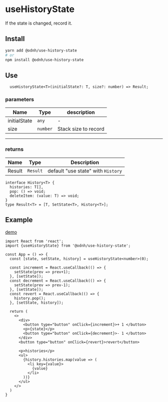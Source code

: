 # useHistoryState

If the state is changed, record it.

## Install 
```bash
yarn add @odnh/use-history-state
# or 
npm install @odnh/use-history-state
```

## Use
```tsx
  useHistoryState<T>(initialState?: T, size?: number) => Result;
```

### parameters 
|Name|Type|description|
|-----|-------|--------------|
|initialState|`any`|-|
|size|`number`|Stack size to record|

---
### returns
|Name|Type|Description|
|-----|-------|--------------|
|Result|`Result`|default "use state" with `History`|


```tsx
interface History<T> {
  histories: T[],
  pop: () => void;
  deleteItem: (value: T) => void;
}
type Result<T> = [T, SetState<T>, History<T>];
```


## Example

[demo](https://codesandbox.io/s/usehistorystate-crsz1?file=/src/App.tsx)

```tsx
import React from 'react';
import {useHistoryState} from '@odnh/use-history-state';

const App = () => {
  const [state, setState, history] = useHistoryState<number>(0);
  
  const increment = React.useCallback(() => {
    setState(prev => prev+1);
  }, [setState]);
  const decrement = React.useCallback(() => {
    setState(prev => prev-1);
  }, [setState]);
  const revert = React.useCallback(() => {
    history.pop();
  }, [setState, history]);

  return (
    <>
      <div>
        <button type="button" onClick={increment}>+ 1 </button>
        <p>{state}</p>
        <button type="button" onClick={decrement}>- 1 </button>
      </div>
      <button type="button" onClick={revert}>revert</button>
      
      <p>histories</p>
      <ul>
        {history.histories.map(value => (
          <li key={value}>
            {value}
          </li>
        ))}
      </ul>
    </>
  )
}
```
